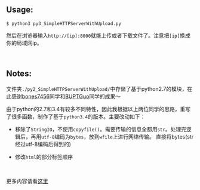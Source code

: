 ## Usage:

`$ python3 py3_SimpleHTTPServerWithUpload.py`

然后在浏览器输入`http://[ip]:8000`就能上传或者下载文件了。注意把`[ip]`换成你的局域网ip。

<br/>

## Notes:

文件夹`./py2_SimpleHTTPServerWithUpload/`中存储了基于python2.7的模块，在此感谢[bones7456](http://luy.li/2010/05/15/simplehttpserverwithupload/)同学和[BUPTGuo](http://buptguo.com/2015/11/07/simplehttpserver-with-upload-file/)同学的成果～

由于python的2.7和3.4有较多不同特性，因此我根据以上两位同学的思路，重写了很多函数，制作了基于`python3.4`的版本。主要改动如下：

* 移除了`StringIO`，不使用`copyfile()`。需要传输的信息全都用`str`。处理完逻辑后，再用`utf-8`编码为`bytes`，放到`wfile`上进行网络传输。
直接将bytes(str经过utf-8编码后得到的)

* 修改`html`的部分标签顺序


<br/>

更多内容请看[这里](https://jjayyyyyyy.github.io/2016/10/07/python3%E9%87%8D%E5%86%99SimpleHTTPServerWithUpload.html)

